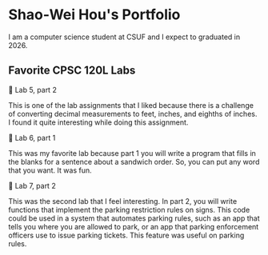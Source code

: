 # Shao-Wei Hou's Portfolio

I am a computer science student at CSUF and I expect to graduated in 2026.

## Favorite CPSC 120L Labs

	Lab 5, part 2

This is one of the lab assignments that I liked because there is a challenge of converting decimal measurements to feet, inches, and eighths of inches. I found it quite interesting while doing this assignment.

	Lab 6, part 1

This was my favorite lab because part 1 you will write a program that fills in the blanks for a sentence about a sandwich order. So, you can put any word that you want. It was fun.

	Lab 7, part 2

This was the second lab that I feel interesting. In part 2, you will write functions that implement the parking restriction rules on signs. This code could be used in a system that automates parking rules, such as an app that tells you where you are allowed to park, or an app that parking enforcement officers use to issue parking tickets. This feature was useful on parking rules.
